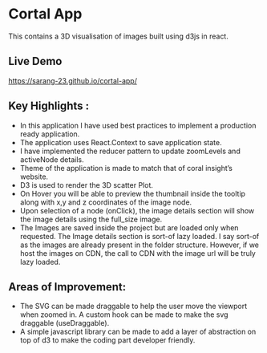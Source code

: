 # Cortal App

This contains a 3D visualisation of images built using d3js in react.

## Live Demo

https://sarang-23.github.io/cortal-app/

## Key Highlights :

- In this application I have used best practices to implement a production ready application.
- The application uses React.Context to save application state.
- I have implemented the reducer pattern to update zoomLevels and activeNode details.
- Theme of the application is made to match that of coral insight’s website.
- D3 is used to render the 3D scatter Plot.
- On Hover you will be able to preview the thumbnail inside the tooltip along with x,y and z coordinates of the image node.
- Upon selection of a node (onClick), the image details section will show the image details using the full_size image.
- The Images are saved inside the project but are loaded only when requested. The Image details section is sort-of lazy loaded. I say sort-of as the images are already present in the folder structure. However, if we host the images on CDN, the call to CDN with the image url will be truly lazy loaded.

## Areas of Improvement:

- The SVG can be made draggable to help the user move the viewport when zoomed in. A custom hook can be made to make the svg draggable (useDraggable).
- A simple javascript library can be made to add a layer of abstraction on top of d3 to make the coding part developer friendly.
